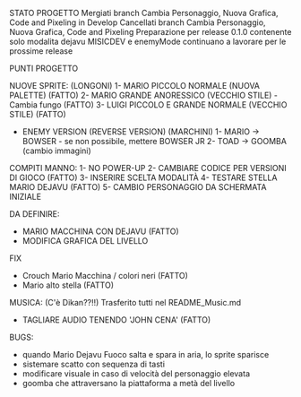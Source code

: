 ﻿STATO PROGETTO
Mergiati branch Cambia Personaggio, Nuova Grafica, Code and Pixeling in Develop
Cancellati branch Cambia Personaggio, Nuova Grafica, Code and Pixeling
Preparazione per release 0.1.0 contenente solo modalita dejavu
MISICDEV e enemyMode continuano a lavorare per le prossime release

PUNTI PROGETTO

NUOVE SPRITE: (LONGONI)
1- MARIO PICCOLO NORMALE (NUOVA PALETTE) 				(FATTO)
2- MARIO GRANDE ANORESSICO (VECCHIO STILE) - Cambia fungo 		(FATTO)
3- LUIGI PICCOLO E GRANDE NORMALE (VECCHIO STILE) 			(FATTO)

- ENEMY VERSION (REVERSE VERSION) (MARCHINI)
1- MARIO -> BOWSER - se non possibile, mettere BOWSER JR
2- TOAD -> GOOMBA
(cambio immagini)

COMPITI MANNO:
1- NO POWER-UP
2- CAMBIARE CODICE PER VERSIONI DI GIOCO 				(FATTO)
3- INSERIRE SCELTA MODALITÀ
4- TESTARE STELLA MARIO DEJAVU 						(FATTO)
5- CAMBIO PERSONAGGIO DA SCHERMATA INIZIALE

DA DEFINIRE:
- MARIO MACCHINA CON DEJAVU						(FATTO)
- MODIFICA GRAFICA DEL LIVELLO

FIX
- Crouch Mario Macchina / colori neri 					(FATTO)
- Mario alto stella							(FATTO)

MUSICA: (C'è Dikan??!!)
Trasferito tutti nel README_Music.md
- TAGLIARE AUDIO TENENDO 'JOHN CENA'					(FATTO)

BUGS:
- quando Mario Dejavu Fuoco salta e spara in aria, lo sprite sparisce
- sistemare scatto con sequenza di tasti
- modificare visuale in caso di velocità del personaggio elevata
- goomba che attraversano la piattaforma a metà del livello